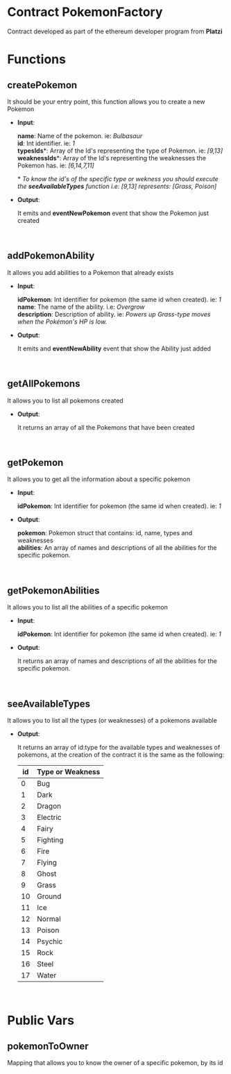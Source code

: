 # Contract PokemonFactory

Contract developed as part of the ethereum developer program from **Platzi**

# Functions

## **createPokemon**
It should be your entry point, this function allows you to create a new Pokemon

* **Input**:

    **name**: Name of the pokemon. ie: *Bulbasaur*  
    **id**: Int identifier. ie: *1*  
    **typesIds***: Array of the Id's representing the type of Pokemon. ie: *[9,13]*  
    **weaknessIds***: Array of the Id's representing the weaknesses the Pokemon has. ie: *[6,14,7,11]*  

    \* *To know the id's of the specific type or wekness you should execute the **seeAvailableTypes** function i.e: [9,13] represents: [Grass, Poison]*  

* **Output**:

    It emits and **eventNewPokemon** event that show the Pokemon just created

<br>

## **addPokemonAbility**
It allows you add abilities to a Pokemon that already exists

* **Input**:
 
    **idPokemon**: Int identifier for pokemon (the same id when created). ie: *1*  
    **name**: The name of the ability. i.e: *Overgrow*  
    **description**: Description of ability. ie: *Powers up Grass-type moves when the Pokémon's HP is low.*    

* **Output**:

    It emits and **eventNewAbility** event that show the Ability just added

<br>

## **getAllPokemons**
It allows you to list all pokemons created  

* **Output**:

    It returns an array of all the Pokemons that have been created

<br>

## **getPokemon**
It allows you to get all the information about a specific pokemon

* **Input**:
 
    **idPokemon**: Int identifier for pokemon (the same id when created). ie: *1*   

* **Output**:

    **pokemon**: Pokemon struct that contains: id, name, types and weaknesses  
    **abilities**: An array of names and descriptions of all the abilities for the specific pokemon.

<br>

## **getPokemonAbilities**
It allows you to list all the abilities of a specific pokemon

* **Input**:
 
    **idPokemon**: Int identifier for pokemon (the same id when created). ie: *1*     

* **Output**:

    It returns an array of names and descriptions of all the abilities for the specific pokemon.

<br>

## **seeAvailableTypes**
It allows you to list all the types (or weaknesses) of a pokemons available

* **Output**:

    It returns an array of id:type  for the available types and weaknesses of pokemons, at the creation of the contract it is the same as the following:

    | id | Type or Weakness |
    |----|------------------|
    | 0  | Bug              |
    | 1  | Dark             |
    | 2  | Dragon           |
    | 3  | Electric         |
    | 4  | Fairy            |
    | 5  | Fighting         |
    | 6  | Fire             |
    | 7  | Flying           |
    | 8  | Ghost            |
    | 9  | Grass            |
    | 10 | Ground           |
    | 11 | Ice              |
    | 12 | Normal           |
    | 13 | Poison           |
    | 14 | Psychic          |
    | 15 | Rock             |
    | 16 | Steel            |
    | 17 | Water            |

<br>

# Public Vars

## pokemonToOwner
Mapping that allows you to know the owner of a specific pokemon, by its id